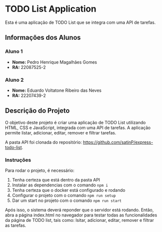 # TODO List Application

Esta é uma aplicação de TODO List que se integra com uma API de tarefas.

## Informações dos Alunos

### Aluno 1
- **Nome:** Pedro Henrique Magalhães Gomes
- **RA:** 22087525-2

### Aluno 2
- **Nome:** Eduardo Voltatone Ribeiro das Neves
- **RA:** 22207439-2

## Descrição do Projeto

O objetivo deste projeto é criar uma aplicação de TODO List utilizando HTML, CSS e JavaScript, integrada com uma API de tarefas. A aplicação permite listar, adicionar, editar, remover e filtrar tarefas.

A pasta API foi clonada do repositório: https://github.com/satinP/express-todo-list.

### Instruções

Para rodar o projeto, é necessário:

1. Tenha certeza que está dentro da pasta API
2. Instalar as dependencias com o comando `npm i`
3. Tenha certeza que o docker está configurado e rodando
4. Configurar o projeto com o comando `npm run setup`
5. Dar um start no projeto com o comando `npm run start`

Após isso, o sistema deverá reponder que o servidor está rodando. Então, abra a página index.html no navegador para testar todas as funcionalidades da página de TODO list, tais como: lsitar, adicionar, editar, remover e filtrar as tarefas.
